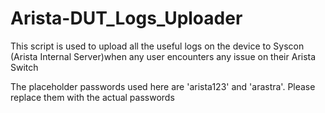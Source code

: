 # Arista-DUT_Logs_Uploader
This script is used to upload all the useful logs on the device to Syscon (Arista Internal Server)when any user encounters any issue on their Arista Switch

The placeholder passwords used here are 'arista123' and 'arastra'. Please replace them with the actual passwords
